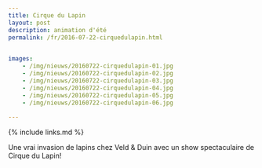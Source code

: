 ```yaml
---
title: Cirque du Lapin
layout: post
description: animation d'été
permalink: /fr/2016-07-22-cirquedulapin.html

    
images: 
    - /img/nieuws/20160722-cirquedulapin-01.jpg
    - /img/nieuws/20160722-cirquedulapin-02.jpg
    - /img/nieuws/20160722-cirquedulapin-03.jpg
    - /img/nieuws/20160722-cirquedulapin-04.jpg
    - /img/nieuws/20160722-cirquedulapin-05.jpg
    - /img/nieuws/20160722-cirquedulapin-06.jpg
    
---
```


{% include links.md %}

Une vrai invasion de lapins chez Veld & Duin avec un show spectaculaire de Cirque du Lapin!


